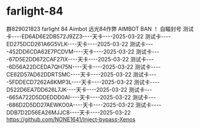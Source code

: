 # farlight-84
群829021823
farlight 84 Aimbot 远光84作弊 AIMBOT BAN ！ 自瞄封号
测试卡----ED6AD6E2DB572J9ZZ3----天卡----2025-03-22
测试卡----ED275DCD261A6G5VLK----天卡----2025-03-22
测试卡----452DD6CDA62E7PCDVM----天卡----2025-03-22
测试卡----67D5E2DD672CAF27IX----天卡----2025-03-22
测试卡----6D56A22DCEDA7QH75N----天卡----2025-03-22
测试卡----CE62D57AD62DDRTSMC----天卡----2025-03-22
测试卡----5FDDECD7262A6KMP3L----天卡----2025-03-22
测试卡----D522D6EA7DD626L7JK----天卡----2025-03-22
测试卡----665A722D5DDEDDD0AI----天卡----2025-03-22
测试卡----686D2D5DD27AEWKO0A----天卡----2025-03-22
测试卡----DDB7D2D56EA26MJJC8----天卡----2025-03-22
https://github.com/NONE1641/Inject-bypass-Xenos
